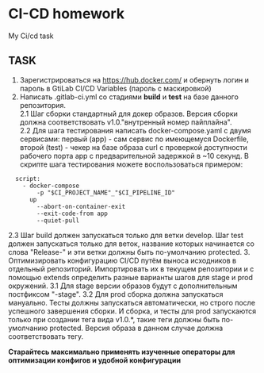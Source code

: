 # CI-CD homework
My Ci/cd task 
## TASK
1. Зарегистрироваться на https://hub.docker.com/ и обернуть логин и пароль в GtiLab CI/CD Variables (пароль с маскировкой)
2. Написать .gitlab-ci.yml со стадиями **build** и **test** на базе данного репозитория.  
2.1 Шаг сборки стандартный для докер образов. Версия сборки должна соответствовать v1.0."внутренный номер пайплайна".  
2.2 Для шага тестирования написать docker-compose.yaml с двумя сервисами: первый (app) - сам сервис по имеющемуся Dockerfile, второй (test) - чекер на базе образа curl с проверкой доступности рабочего порта app с предварительной задержкой в ~10 секунд. В скрипте шага тестирования можете воспользоваться примером:
```
  script:
    - docker-compose 
        -p "$CI_PROJECT_NAME"_"$CI_PIPELINE_ID"
      up
        --abort-on-container-exit
        --exit-code-from app
        --quiet-pull
```
2.3 Шаг build должен запускаться только для ветки develop. Шаг test должен запускаться только для веток, название которых начинается со слова "Release-" и эти ветки должны быть по-умолчанию protected.
3. Оптимизировать конфигурацию CI/CD путём выноса исходников в отдельный репозиторий. Импортировать их в текущем репозитории и с помощью extends определить разные варианты шагов для stage и prod окружений.
3.1 Для stage версии образов будут с дополнительным постфиксом "-stage".
3.2 Для prod сборка должна запускаться мануально. Тесты должны запускаться автоматически, но строго после успешного завершения сборки. И сборка, и тесты для prod запускаются только при создании тега вида v1.0.*, такие теги должны быть по-умолчанию protected. Версия образа в данном случае должна соответствовать тегу.

**Старайтесь максимально применять изученные операторы для оптимизации конфигов и удобной конфигурации**
